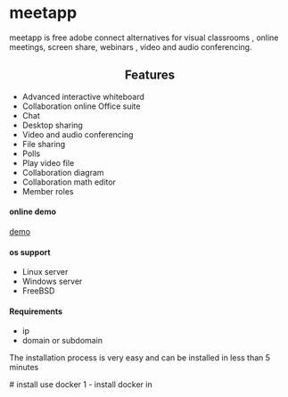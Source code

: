 # meetapp
meetapp is free adobe connect alternatives for visual classrooms , online meetings, screen share,   webinars , video and audio conferencing.
<h2 align="center">Features</h2>
<p><p>
  <ul>
<li>Advanced interactive whiteboard </li>
<li>Collaboration online Office suite  </li>
<li> Chat </li>
<li>Desktop sharing</li>
    <li>Video and audio conferencing</li>
     <li>File sharing</li>
     <li>Polls</li>
     <li>Play video file</li>
     <li>Collaboration diagram</li>
     <li>Collaboration math editor</li>
    <li>Member roles</li>
</ul>
<h4>online demo </h4>
<a href='https://en.learn100.ir/'>demo</a>
<h4>os support</h4>
<ul>
  <li>Linux server</li>
  <li>Windows server</li>
  <li>FreeBSD </li>
  </ul>
<h4  ><strong>Requirements</strong></h4>
<ul>
  <li>ip</li>
  <li>domain or subdomain</li>
  </ul>
 
 
<p style="text-align: left;">The installation process is very easy and can be installed in less than 5 minutes</p>
  # install use docker
   1 - install docker  in 
   
  








 




